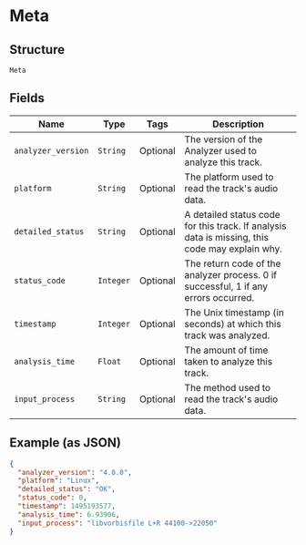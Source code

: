 
# Meta

## Structure

`Meta`

## Fields

| Name | Type | Tags | Description |
|  --- | --- | --- | --- |
| `analyzer_version` | `String` | Optional | The version of the Analyzer used to analyze this track. |
| `platform` | `String` | Optional | The platform used to read the track's audio data. |
| `detailed_status` | `String` | Optional | A detailed status code for this track. If analysis data is missing, this code may explain why. |
| `status_code` | `Integer` | Optional | The return code of the analyzer process. 0 if successful, 1 if any errors occurred. |
| `timestamp` | `Integer` | Optional | The Unix timestamp (in seconds) at which this track was analyzed. |
| `analysis_time` | `Float` | Optional | The amount of time taken to analyze this track. |
| `input_process` | `String` | Optional | The method used to read the track's audio data. |

## Example (as JSON)

```json
{
  "analyzer_version": "4.0.0",
  "platform": "Linux",
  "detailed_status": "OK",
  "status_code": 0,
  "timestamp": 1495193577,
  "analysis_time": 6.93906,
  "input_process": "libvorbisfile L+R 44100->22050"
}
```

